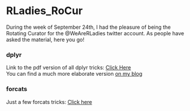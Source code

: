 # RLadies_RoCur

During the week of September 24th, I had the pleasure of being the Rotating Curator for the @WeAreRLadies twitter account. 
As people have asked the material, here you go!  


### dplyr
Link to the pdf version of all dplyr tricks: [Click Here](Dplyr_tricks.pdf)  
You can find a much more elaborate version [on my blog](https://suzan.rbind.io/categories/tutorial/)



### forcats
Just a few forcats tricks: [Click here](Forcats_tricks.pdf)
